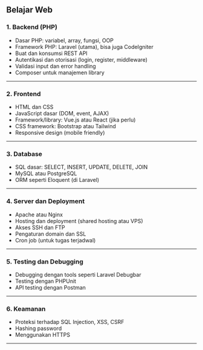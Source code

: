 ## Belajar Web

### 1. Backend (PHP)

* Dasar PHP: variabel, array, fungsi, OOP
* Framework PHP: Laravel (utama), bisa juga CodeIgniter
* Buat dan konsumsi REST API
* Autentikasi dan otorisasi (login, register, middleware)
* Validasi input dan error handling
* Composer untuk manajemen library

---

### 2. Frontend

* HTML dan CSS
* JavaScript dasar (DOM, event, AJAX)
* Framework/library: Vue.js atau React (jika perlu)
* CSS framework: Bootstrap atau Tailwind
* Responsive design (mobile friendly)

---

### 3. Database

* SQL dasar: SELECT, INSERT, UPDATE, DELETE, JOIN
* MySQL atau PostgreSQL
* ORM seperti Eloquent (di Laravel)

---

### 4. Server dan Deployment

* Apache atau Nginx
* Hosting dan deployment (shared hosting atau VPS)
* Akses SSH dan FTP
* Pengaturan domain dan SSL
* Cron job (untuk tugas terjadwal)

---

### 5. Testing dan Debugging

* Debugging dengan tools seperti Laravel Debugbar
* Testing dengan PHPUnit
* API testing dengan Postman

---

### 6. Keamanan

* Proteksi terhadap SQL Injection, XSS, CSRF
* Hashing password
* Menggunakan HTTPS

---
